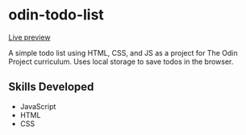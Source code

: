 # odin-todo-list

[Live preview](https://nepallium.github.io/odin-todo-list/)

A simple todo list using HTML, CSS, and JS as a project for The Odin Project curriculum. Uses local storage to save todos in the browser.

## Skills Developed
- JavaScript
- HTML
- CSS
